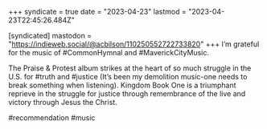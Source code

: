 +++
syndicate = true
date = "2023-04-23"
lastmod = "2023-04-23T22:45:26.484Z"

[syndicated]
mastodon = "https://indieweb.social/@acbilson/110250552722733820"
+++
I’m grateful for the music of #CommonHymnal and #MaverickCityMusic.

The Praise & Protest album strikes at the heart of so much struggle in the U.S. for #truth and #justice (It’s been my demolition music-one needs to break something when listening). Kingdom Book One is a triumphant reprieve in the struggle for justice through remembrance of the live and victory through Jesus the Christ.

#recommendation #music
